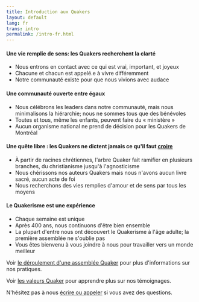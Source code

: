 ```yaml
---
title: Introduction aux Quakers
layout: default
lang: fr
trans: intro
permalink: /intro-fr.html
---
```

#### <i class="fab fa-fly fa-fw fa-2x color-1-light-text down_a_bit"></i> Une vie remplie de sens: les Quakers recherchent la clarté
  * Nous entrons en contact avec ce qui est vrai, important, et joyeux
  * Chacune et chacun est appelé.e à vivre différemment
  * Notre communauté existe pour que nous vivions avec audace

#### <i class="fas fa-arrows-alt-h fa-lg fa-fw fa-2x color-1-text down_a_bit"></i> Une communauté ouverte entre égaux
  * Nous célébrons les leaders dans notre communauté, mais nous minimalisons la hiérarchie; nous ne sommes tous que des bénévoles
  * Toutes et tous, même les enfants, peuvent faire du « ministère »
  * Aucun organisme national ne prend de décision pour les Quakers de Montréal

#### <i class="fas fa-road fa-lg fa-fw fa-2x color-1-dark-text down_a_bit"></i> Une quête libre : les Quakers ne dictent jamais ce qu'il faut [croire](/temoignages.html) 
  * À partir de racines chrétiennes, l'arbre Quaker fait ramifier en plusieurs branches, du christianisme jusqu'à l'agnosticisme
  * Nous chérissons nos auteurs Quakers mais nous n'avons aucun livre sacré, aucun acte de foi
  * Nous recherchons des vies remplies d'amour et de sens par tous les moyens

#### <i class="fas fa-vial fa-lg fa-fw fa-2x color-1-light-text down_a_bit"></i> Le Quakerisme est une expérience
  * Chaque semaine est unique
  * Après 400 ans, nous continuons d'être bien ensemble
  * La plupart d'entre nous ont découvert le Quakerisme à l'âge adulte; la première assemblée ne s'oublie pas
  * Vous êtes bienvenu à vous joindre à nous pour travailler vers un monde meilleur 

Voir [le déroulement d'une assemblée Quaker](/a_propos.html) pour plus d'informations sur nos pratiques.

Voir [les valeurs Quaker](/temoignages.html) pour apprendre plus sur nos témoignages.

N'hésitez pas à nous [écrire ou appeler](/contact-fr.html) si vous avez des questions.

